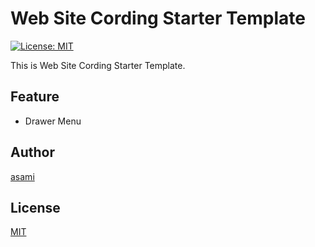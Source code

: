 # Web Site Cording Starter Template

[![License: MIT](https://img.shields.io/badge/License-MIT-yellow.svg)](https://opensource.org/licenses/MIT)

This is Web Site Cording Starter Template.


## Feature
- Drawer Menu

## Author

[asami](http://asami.tokyo)


## License

[MIT](http://b4b4r07.mit-license.org)
